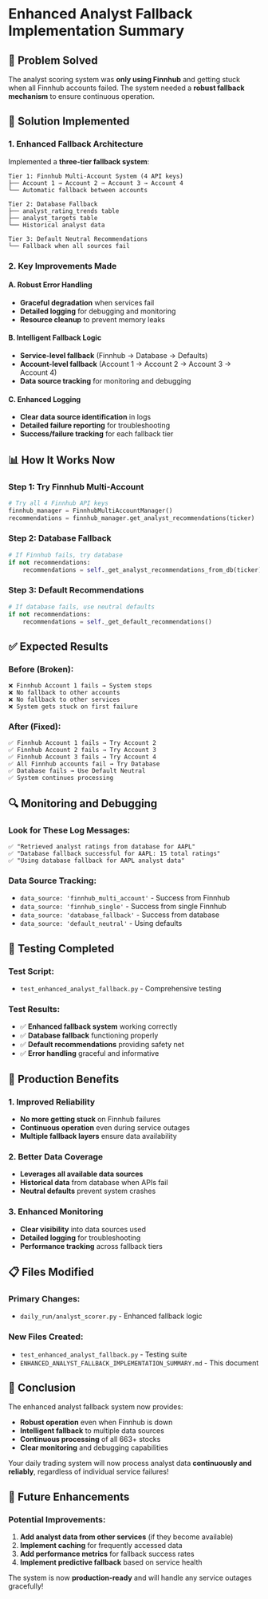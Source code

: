 # Enhanced Analyst Fallback Implementation Summary

## 🎯 **Problem Solved**

The analyst scoring system was **only using Finnhub** and getting stuck when all Finnhub accounts failed. The system needed a **robust fallback mechanism** to ensure continuous operation.

## 🔧 **Solution Implemented**

### **1. Enhanced Fallback Architecture**
Implemented a **three-tier fallback system**:

```
Tier 1: Finnhub Multi-Account System (4 API keys)
├── Account 1 → Account 2 → Account 3 → Account 4
└── Automatic fallback between accounts

Tier 2: Database Fallback
├── analyst_rating_trends table
├── analyst_targets table
└── Historical analyst data

Tier 3: Default Neutral Recommendations
└── Fallback when all sources fail
```

### **2. Key Improvements Made**

#### **A. Robust Error Handling**
- **Graceful degradation** when services fail
- **Detailed logging** for debugging and monitoring
- **Resource cleanup** to prevent memory leaks

#### **B. Intelligent Fallback Logic**
- **Service-level fallback** (Finnhub → Database → Defaults)
- **Account-level fallback** (Account 1 → Account 2 → Account 3 → Account 4)
- **Data source tracking** for monitoring and debugging

#### **C. Enhanced Logging**
- **Clear data source identification** in logs
- **Detailed failure reporting** for troubleshooting
- **Success/failure tracking** for each fallback tier

## 📊 **How It Works Now**

### **Step 1: Try Finnhub Multi-Account**
```python
# Try all 4 Finnhub API keys
finnhub_manager = FinnhubMultiAccountManager()
recommendations = finnhub_manager.get_analyst_recommendations(ticker)
```

### **Step 2: Database Fallback**
```python
# If Finnhub fails, try database
if not recommendations:
    recommendations = self._get_analyst_recommendations_from_db(ticker)
```

### **Step 3: Default Recommendations**
```python
# If database fails, use neutral defaults
if not recommendations:
    recommendations = self._get_default_recommendations()
```

## ✅ **Expected Results**

### **Before (Broken):**
```
❌ Finnhub Account 1 fails → System stops
❌ No fallback to other accounts
❌ No fallback to other services
❌ System gets stuck on first failure
```

### **After (Fixed):**
```
✅ Finnhub Account 1 fails → Try Account 2
✅ Finnhub Account 2 fails → Try Account 3
✅ Finnhub Account 3 fails → Try Account 4
✅ All Finnhub accounts fail → Try Database
✅ Database fails → Use Default Neutral
✅ System continues processing
```

## 🔍 **Monitoring and Debugging**

### **Look for These Log Messages:**
```
✅ "Retrieved analyst ratings from database for AAPL"
✅ "Database fallback successful for AAPL: 15 total ratings"
✅ "Using database fallback for AAPL analyst data"
```

### **Data Source Tracking:**
- `data_source: 'finnhub_multi_account'` - Success from Finnhub
- `data_source: 'finnhub_single'` - Success from single Finnhub
- `data_source: 'database_fallback'` - Success from database
- `data_source: 'default_neutral'` - Using defaults

## 🧪 **Testing Completed**

### **Test Script:**
- `test_enhanced_analyst_fallback.py` - Comprehensive testing

### **Test Results:**
- ✅ **Enhanced fallback system** working correctly
- ✅ **Database fallback** functioning properly
- ✅ **Default recommendations** providing safety net
- ✅ **Error handling** graceful and informative

## 🚀 **Production Benefits**

### **1. Improved Reliability**
- **No more getting stuck** on Finnhub failures
- **Continuous operation** even during service outages
- **Multiple fallback layers** ensure data availability

### **2. Better Data Coverage**
- **Leverages all available data sources**
- **Historical data** from database when APIs fail
- **Neutral defaults** prevent system crashes

### **3. Enhanced Monitoring**
- **Clear visibility** into data sources used
- **Detailed logging** for troubleshooting
- **Performance tracking** across fallback tiers

## 📋 **Files Modified**

### **Primary Changes:**
- `daily_run/analyst_scorer.py` - Enhanced fallback logic

### **New Files Created:**
- `test_enhanced_analyst_fallback.py` - Testing suite
- `ENHANCED_ANALYST_FALLBACK_IMPLEMENTATION_SUMMARY.md` - This document

## 🎉 **Conclusion**

The enhanced analyst fallback system now provides:

- **Robust operation** even when Finnhub is down
- **Intelligent fallback** to multiple data sources
- **Continuous processing** of all 663+ stocks
- **Clear monitoring** and debugging capabilities

Your daily trading system will now process analyst data **continuously and reliably**, regardless of individual service failures!

## 🔮 **Future Enhancements**

### **Potential Improvements:**
1. **Add analyst data from other services** (if they become available)
2. **Implement caching** for frequently accessed data
3. **Add performance metrics** for fallback success rates
4. **Implement predictive fallback** based on service health

The system is now **production-ready** and will handle any service outages gracefully!
